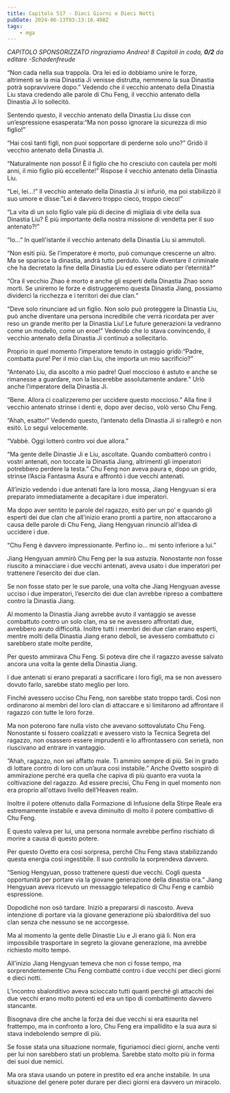 ```yaml
---
title: Capitolo 517 - Dieci Giorni e Dieci Notti
pubDate: 2024-06-13T03:13:16.408Z
tags:
    - mga
---
```






<em>CAPITOLO SPONSORIZZATO ringraziamo Andrea!
8 Capitoli in coda, <strong>0/2</strong>
da editare
-Schadenfreude</em>


“Non cada nella sua trappola. Ora lei ed io dobbiamo unire le forze, altrimenti se la mia Dinastia Ji venisse distrutta, nemmeno la sua Dinastia potrà sopravvivere dopo.” Vedendo che il vecchio antenato della Dinastia Liu stava credendo alle parole di Chu Feng, il vecchio antenato della Dinastia Ji lo sollecitò.


Sentendo questo, il vecchio antenato della Dinastia Liu disse con un’espressione esasperata:“Ma non posso ignorare la sicurezza di mio figlio!”


“Hai così tanti figli, non puoi sopportare di perderne solo uno?” Gridò il vecchio antenato della Dinastia Ji.


“Naturalmente non posso! È il figlio che ho cresciuto con cautela per molti anni, il mio figlio più eccellente!” Rispose il vecchio antenato della Dinastia Liu.


“Lei, lei…!” Il vecchio antenato della Dinastia Ji si infuriò, ma poi stabilizzò il suo umore e disse:”Lei è davvero troppo cieco, troppo cieco!”


“La vita di un solo figlio vale più di decine di migliaia di vite della sua Dinastia Liu? È più importante della nostra missione di vendetta per il suo antenato?!”


“Io…” In quell'istante il vecchio antenato della Dinastia Liu si ammutolì.


“Non esiti più. Se l’imperatore è morto, può comunque crescerne un altro. Ma se sparisce la dinastia, andrà tutto perduto. Vuole diventare il criminale che ha decretato la fine della Dinastia Liu ed essere odiato per l’eternità?”


“Ora il vecchio Zhao è morto e anche gli esperti della Dinastia Zhao sono morti. Se uniremo le forze e distruggeremo questa Dinastia Jiang, possiamo dividerci la ricchezza e i territori dei due clan.”


“Deve solo rinunciare ad un figlio. Non solo può proteggere la Dinastia Liu, può anche diventare una persona incredibile che verrà ricordata per aver reso un grande merito per la Dinastia Liu! Le future generazioni la vedranno come un modello, come un eroe!” Vedendo che lo stava convincendo, il vecchio antenato della Dinastia Ji continuò a sollecitarlo.


Proprio in quel momento l’imperatore tenuto in ostaggio gridò:“Padre, combatta pure! Per il mio clan Liu, che importa un mio sacrificio?”


“Antenato Liu, dia ascolto a mio padre! Quel moccioso è astuto e anche se rimanesse a guardare, non la lascerebbe assolutamente andare.” Urlò anche l’imperatore della Dinastia Ji.


“Bene. Allora ci coalizzeremo per uccidere questo moccioso.” Alla fine il vecchio antenato strinse i denti e, dopo aver deciso, volò verso Chu Feng.


“Ahah, esatto!” Vedendo questo, l’antenato della Dinastia Ji si rallegrò e non esitò. Lo seguì velocemente.


“Vabbè. Oggi lotterò contro voi due allora.”


“Ma gente delle Dinastie Ji e Liu, ascoltate. Quando combatterò contro i vostri antenati, non toccate la Dinastia Jiang, altrimenti gli imperatori potrebbero perdere la testa.” Chu Feng non aveva paura e, dopo un grido, strinse l’Ascia Fantasma Asura e affrontò i due vecchi antenati.


All’inizio vedendo i due antenati fare la loro mossa, Jiang Hengyuan si era preparato immediatamente a decapitare i due imperatori.


Ma dopo aver sentito le parole del ragazzo, esitò per un po’ e quando gli esperti dei due clan che all'inizio erano pronti a partire, non attaccarono a causa delle parole di Chu Feng, Jiang Hengyuan rinunciò all’idea di uccidere i due.


“Chu Feng è davvero impressionante. Perfino io… mi sento inferiore a lui.”


Jiang Hengyuan ammirò Chu Feng per la sua astuzia. Nonostante non fosse riuscito a minacciare i due vecchi antenati, aveva usato i due imperatori per trattenere l’esercito dei due clan.


Se non fosse stato per le sue parole, una volta che Jiang Hengyuan avesse ucciso i due imperatori, l’esercito dei due clan avrebbe ripreso a combattere contro la Dinastia Jiang.


Al momento la Dinastia Jiang avrebbe avuto il vantaggio se avesse combattuto contro un solo clan, ma se ne avessero affrontati due, avrebbero avuto difficoltà. Inoltre tutti i membri dei due clan erano esperti, mentre molti della Dinastia Jiang erano deboli, se avessero combattuto ci sarebbero state molte perdite,


Per questo ammirava Chu Feng. Si poteva dire che il ragazzo avesse salvato ancora una volta la gente della Dinastia Jiang.


I due antenati si erano preparati a sacrificare i loro figli, ma se non avessero dovuto farlo, sarebbe stato meglio per loro.


Finché avessero ucciso Chu Feng, non sarebbe stato troppo tardi.
Così non ordinarono ai membri del loro clan di attaccare e si limitarono ad affrontare il ragazzo con tutte le loro forze.


Ma non poterono fare nulla visto che avevano sottovalutato Chu Feng. Nonostante si fossero coalizzati e avessero visto la Tecnica Segreta del ragazzo, non osassero essere imprudenti e lo affrontassero con serietà, non riuscivano ad entrare in vantaggio.


“Ahah, ragazzo, non sei affatto male. Ti ammiro sempre di più. Sei in grado di lottare contro di loro con un’aura così instabile.” Anche Ovetto sospirò di ammirazione perché era quella che capiva di più quanto era vuota la coltivazione del ragazzo. Ad essere precisi, Chu Feng in quel momento non era proprio all'ottavo livello dell’Heaven realm.


Inoltre il potere ottenuto dalla Formazione di Infusione della Stirpe Reale era estremamente instabile e aveva diminuito di molto il potere combattivo di Chu Feng.


E questo valeva per lui, una persona normale avrebbe perfino rischiato di morire a causa di questo potere.


Per questo Ovetto era così sorpresa, perché Chu Feng stava stabilizzando questa energia così ingestibile. Il suo controllo la sorprendeva davvero.


“Seniog Hengyuan, posso trattenere questi due vecchi. Cogli questa opportunità per portare via la giovane generazione della dinastia ora.” Jiang Hengyuan aveva ricevuto un messaggio telepatico di Chu Feng e cambiò espressione.


Dopodiché non osò tardare. Iniziò a prepararsi di nascosto. Aveva intenzione di portare via la giovane generazione più sbalorditiva del suo clan senza che nessuno se ne accorgesse.


Ma al momento la gente delle Dinastie Liu e Ji erano già lì. Non era impossibile trasportare in segreto la giovane generazione, ma avrebbe richiesto molto tempo.


All'inizio Jiang Hengyuan temeva che non ci fosse tempo, ma sorprendentemente Chu Feng combatté contro i due vecchi per dieci giorni e dieci notti.


L’incontro sbalorditivo aveva scioccato tutti quanti perché gli attacchi dei due vecchi erano molto potenti ed era un tipo di combattimento davvero stancante.


Bisognava dire che anche la forza dei due vecchi si era esaurita nel frattempo, ma in confronto a loro, Chu Feng era impallidito e la sua aura si stava indebolendo sempre di più.


Se fosse stata una situazione normale, figuriamoci dieci giorni, anche venti per lui non sarebbero stati un problema. Sarebbe stato molto più in forma dei suoi due nemici.


Ma ora stava usando un potere in prestito ed era anche instabile. In una situazione del genere poter durare per dieci giorni era davvero un miracolo.
